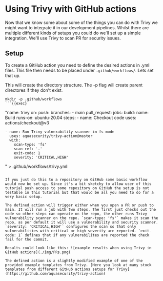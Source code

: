 # Using Trivy with GitHub actions

Now that we know some about some of the things you can do with Trivy we might want to integrate it in our development pipelines. Whilst there are multiple different kinds of setups you could do we'll set up a simple integration. We'll use Trivy to scan PR for security issues. 

## Setup

To create a GitHub action you need to define the desired actions in .yml files. This file then needs to be placed under `.github/workflows/`. Lets set that up.

This will create the directory structure. The -p flag will create parent directores if they don't exist.
```
mkdir -p .github/workflows
```{{exec}

```
"name: trivy
on:
  push:
    branches:
    - main
  pull_request:
jobs:
  build:
    name: Build
    runs-on: ubuntu-20.04
    steps:
    - name: Checkout code
      uses: actions/checkout@v3

    - name: Run Trivy vulnerability scanner in fs mode
      uses: aquasecurity/trivy-action@master
      with:
        scan-type: 'fs'
        scan-ref: '.'
        exit-code: 1
        severity: 'CRITICAL,HIGH'
" > .github/workflows/trivy.yml
```{{exec}}

If you just do this to a repository on GitHub some basic workflow would now be set up. Since it's a bit sketchy to allow user of this tutorial push access to some repository on GitHub the setup is not testable in this tutorial but that would be all you need to do for a very basic setup.

The defined action will trigger either when you open a PR or push to main. It will run a job with two steps. The first just checks out the code so other steps can operate on the repo, the other runs Trivy vulnerability scanner on the repo. `scan-type: 'fs'` makes it scan the repo, as per default it will use a vulnerability and security scanner. `severity: 'CRITICAL,HIGH'` configures the scan so that only vulnerabilities with critical or high severity are reported. `exit-code: 1` defines that if any vulnerabilites are reported the check fail for the commit.

Results could look like this: ![example results when using Trivy in GitHub actions](./img/PRs.png)

The defined action is a slightly modified example of one of the provided example templates from Trivy. [Here you look at many stock templates from different GitHub actions setups for Trivy](https://github.com/aquasecurity/trivy-action)

